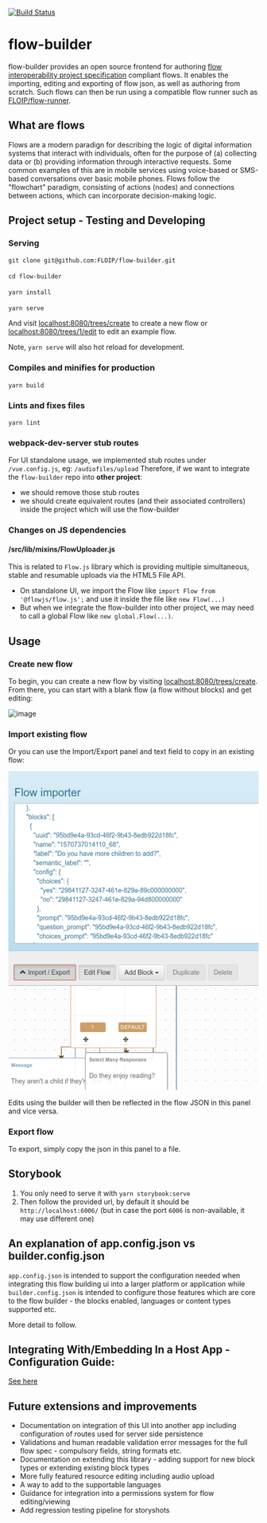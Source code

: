 [![Build Status](https://travis-ci.com/FLOIP/flow-builder.svg?branch=master)](https://travis-ci.com/FLOIP/flow-builder)

# flow-builder

flow-builder provides an open source frontend for authoring [flow interoperability project specification](https://floip.gitbook.io/flow-specification/) compliant flows. It enables the importing, editing and exporting of flow json, as well as authoring from scratch. Such flows can then be run using a compatible flow runner such as [FLOIP/flow-runner](https://github.com/FLOIP/flow-runner).

## What are flows

Flows are a modern paradign for describing the logic of digital information systems that interact with individuals,
often for the purpose of (a) collecting data or (b) providing information through interactive requests. Some common examples of this are in mobile services using voice-based or SMS-based conversations over basic mobile phones. Flows follow the "flowchart" paradigm, consisting of actions (nodes) and connections between actions, which can incorporate decision-making logic.

## Project setup - Testing and Developing
### Serving
```
git clone git@github.com:FLOIP/flow-builder.git

cd flow-builder

yarn install

yarn serve
```

And visit [localhost:8080/trees/create](http://localhost:8080/trees/create) to create a new flow or [localhost:8080/trees/1/edit](http://localhost:8080/trees/1/edit) to edit an example flow.

Note, `yarn serve` will also hot reload for development.

### Compiles and minifies for production
```
yarn build
```

### Lints and fixes files
```
yarn lint
```

### webpack-dev-server stub routes

For UI standalone usage, we implemented stub routes under `/vue.config.js`, eg: `/audiofiles/upload`
Therefore, if we want to integrate the `flow-builder` repo into **other project**:
- we should remove those stub routes
- we should create equivalent routes (and their associated controllers) inside the project which will use the flow-builder

### Changes on JS dependencies
#### /src/lib/mixins/FlowUploader.js
This is related to `Flow.js` library which is providing multiple simultaneous, stable and resumable uploads via the HTML5 File API.
- On standalone UI, we import the Flow like `import Flow from '@flowjs/flow.js';` and use it inside the file like `new Flow(...)`
- But when we integrate the flow-builder into other project, we may need to call a global Flow like `new global.Flow(...)`.

## Usage

### Create new flow

To begin, you can create a new flow by visiting [localhost:8080/trees/create](http://localhost:8080/trees/create). From there, you can start with a blank flow (a flow without blocks) and get editing:

![image](https://user-images.githubusercontent.com/88047281/127185140-b9583be3-e141-46b6-bf3d-68efa1b9e9f7.png)

### Import existing flow

Or you can use the Import/Export panel and text field to copy in an existing flow:

![Imported flow](./docs/images/screenshot-imported-flow.png)

Edits using the builder will then be reflected in the flow JSON in this panel and vice versa.

### Export flow

To export, simply copy the json in this panel to a file. 

## Storybook

1. You only need to serve it with `yarn storybook:serve`
2. Then follow the provided url, by default it should be `http://localhost:6006/` (but in case the port `6006` is non-available, it may use different one)

## An explanation of app.config.json vs builder.config.json

`app.config.json` is intended to support the configuration needed when integrating this flow building ui into a larger platform or application while `builder.config.json` is intended to configure those features which are core to the flow builder - the blocks enabled, languages or content types supported etc.

More detail to follow.

## Integrating With/Embedding In a Host App - Configuration Guide:

[See here](https://github.com/FLOIP/flow-builder/blob/master/docs/BUILDER_INTEGRATION.md)

## Future extensions and improvements

- Documentation on integration of this UI into another app including configuration of routes used for server side persistence
- Validations and human readable validation error messages for the full flow spec - compulsory fields, string formats etc.
- Documentation on extending this library - adding support for new block types or extending existing block types
- More fully featured resource editing including audio upload
- A way to add to the supportable languages
- Guidance for integration into a permissions system for flow editing/viewing
- Add regression testing pipeline for storyshots
